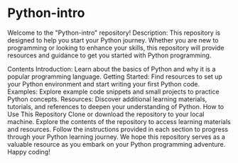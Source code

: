 # Python-intro

Welcome to the "Python-intro" repository!
Description:
This repository is designed to help you start your Python journey. Whether you are new to programming or looking to enhance your skills, this repository will provide resources and guidance to get you started with Python programming.

Contents
Introduction: Learn about the basics of Python and why it is a popular programming language.
Getting Started: Find resources to set up your Python environment and start writing your first Python code.
Examples: Explore example code snippets and small projects to practice Python concepts.
Resources: Discover additional learning materials, tutorials, and references to deepen your understanding of Python.
How to Use This Repository
Clone or download the repository to your local machine.
Explore the contents of the repository to access learning materials and resources.
Follow the instructions provided in each section to progress through your Python learning journey.
We hope this repository serves as a valuable resource as you embark on your Python programming adventure. Happy coding!